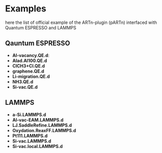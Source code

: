 # Examples

here the list of official example of the ARTn-plugin (pARTn) interfaced with Quantum ESPRESSO and LAMMPS

## Qauntum ESPRESSO

- **Al-vacancy.QE.d**:
- **Alad.Al100.QE.d**
- **ClCH3+Cl.QE.d**
- **graphene.QE.d**
- **Li-migration.QE.d**
- **NH3.QE.d**
- **Si-vac.QE.d**



## LAMMPS

- **a-Si.LAMMPS.d**
- **Al-vac-EAM.LAMMPS.d**
- **LJ.SaddleRefine.LAMMPS.d**
- **Oxydation.ReaxFF.LAMMPS.d**
- **Pt111.LAMMPS.d**
- **Si-vac.LAMMPS.d**
- **Si-vac.local.LAMMPS.d**

  
